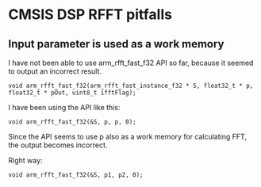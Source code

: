 # CMSIS DSP RFFT pitfalls

## Input parameter is used as a work memory

I have not been able to use arm_rfft_fast_f32 API so far, because it seemed to output an incorrect result.

```
void arm_rfft_fast_f32(arm_rfft_fast_instance_f32 * S, float32_t * p, float32_t * pOut, uint8_t ifftFlag);
```

I have been using the API like this:

```
void arm_rfft_fast_f32(&S, p, p, 0);
```

Since the API seems to use p also as a work memory for calculating FFT, the output becomes incorrect.

Right way:

```
void arm_rfft_fast_f32(&S, p1, p2, 0);
```
